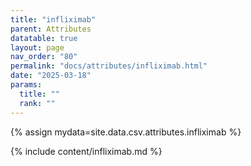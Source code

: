 ```yaml
---
title: "infliximab"
parent: Attributes
datatable: true
layout: page
nav_order: "80"
permalink: "docs/attributes/infliximab.html"
date: "2025-03-18"
params:
  title: ""
  rank: ""
---
```

{% assign mydata=site.data.csv.attributes.infliximab %} 

{% include content/infliximab.md %}
